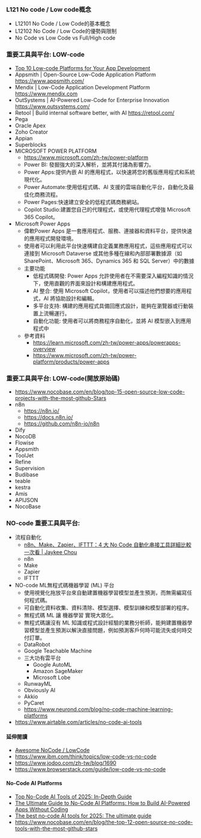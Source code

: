 ### L121 No code / Low code概念
- L12101 No Code / Low Code的基本概念
- L12102 No Code / Low Code的優勢與限制
- No Code vs Low Code vs Full/High code

### 重要工具與平台: LOW-code
- [Top 10 Low-code Platforms for Your App Development](https://www.appsmith.com/blog/low-code-platforms)
- Appsmith | Open-Source Low-Code Application Platform  https://www.appsmith.com/
- Mendix | Low-Code Application Development Platform   https://www.mendix.com
- OutSystems | AI-Powered Low-Code for Enterprise Innovation   https://www.outsystems.com/
- Retool | Build internal software better, with AI   https://retool.com/
- Pega
- Oracle Apex
- Zoho Creator
- Appian
- Superblocks
- MICROSOFT POWER PLATFORM
  - https://www.microsoft.com/zh-tw/power-platform
  - Power BI: 發掘強大的深入解析，並將其付諸為影響力。
  - Power Apps:提供內嵌 AI 的應用程式，以快速將您的舊版應用程式和系統現代化。
  - Power Automate:使用低程式碼、AI 支援的雲端自動化平台，自動化及最佳化商務流程。
  - Power Pages:快速建立安全的低程式碼商務網站。
  - Copilot Studio:建置您自己的代理程式，或使用代理程式增強 Microsoft 365 Copilot。
- Microsoft Power Apps
  - 偉軟Power Apps 是一套應用程式、服務、連接器和資料平台，提供快速的應用程式開發環境。
  - 使用者可以利用此平台快速構建自定義業務應用程式，這些應用程式可以連接到 Microsoft Dataverse 或其他多種在線和內部部署數據源（如 SharePoint、Microsoft 365、Dynamics 365 和 SQL Server）中的數據
  - 主要功能
    - 低程式碼開發: Power Apps 允許使用者在不需要深入編程知識的情況下，使用直觀的界面來設計和構建應用程式。
    - AI 整合: 使用 Microsoft Copilot，使用者可以描述他們想要的應用程式，AI 將協助設計和編輯。
    - 多平台支持: 構建的應用程式具備回應式設計，能夠在瀏覽器或行動裝置上流暢運行。
    - 自動化功能: 使用者可以將商務程序自動化，並將 AI 模型嵌入到應用程式中
  - 參考資料
    - https://learn.microsoft.com/zh-tw/power-apps/powerapps-overview
    - https://www.microsoft.com/zh-tw/power-platform/products/power-apps  

### 重要工具與平台: LOW-code(開放原始碼)
- https://www.nocobase.com/en/blog/top-15-open-source-low-code-projects-with-the-most-github-Stars
- n8n
  - https://n8n.io/
  - https://docs.n8n.io/
  - https://github.com/n8n-io/n8n 
- Dify
- NocoDB
- Flowise
- Appsmith
- ToolJet
- Refine
- Supervision
- Budibase
- teable
- kestra
- Amis
- APIJSON
- NocoBase

### NO-code 重要工具與平台:
- 流程自動化
  - [n8n、Make、Zapier、IFTTT：4 大 No Code 自動化串接工具詳細比較一次看 | Jaykee Chou](https://www.ragic.com/intl/zh-TW/blog/466/no-code-integration-tools-comparison-n8n-make-zapier-ifttt)
  - n8n
  - Make
  - Zapier
  - IFTTT
- NO-code ML無程式碼機器學習 (ML) 平台
  - 使用視覺化拖放平台來自動建置機器學習模型並產生預測，而無需編寫任何程式碼。
  - 可自動化資料收集、資料清除、模型選擇、模型訓練和模型部署的程序。
  - 無程式碼 ML 讓 機器學習 實現大眾化。
  - 無程式碼讓沒有 ML 知識或程式設計經驗的業務分析師，能夠建置機器學習模型並產生預測以解決直接問題，例如預測客戶何時可能流失或何時交付訂單。
  - DataRobot
  - Google Teachable Machine
  - 三大功有雲平台
    - Google AutoML
    - Amazon SageMaker
    - Microsoft Lobe
  - RunwayML
  - Obviously AI
  - Akkio
  - PyCaret
  - https://www.neurond.com/blog/no-code-machine-learning-platforms
- https://www.airtable.com/articles/no-code-ai-tools
#### 延伸閱讀
- [Awesome NoCode / LowCode](https://github.com/kairichard/awesome-nocode-lowcode)
- https://www.ibm.com/think/topics/low-code-vs-no-code
- https://www.jodoo.com/zh-tw/blog/1690
- https://www.browserstack.com/guide/low-code-vs-no-code

#### No-Code AI Platforms
- [Top No-Code AI Tools of 2025: In-Depth Guide](https://buildfire.com/no-code-ai-tools/)
- [The Ultimate Guide to No-Code AI Platforms: How to Build AI-Powered Apps Without Coding](https://smartdev.com/the-ultimate-guide-to-no-code-ai-platforms-how-to-build-ai-powered-apps-without-coding/)
- [The best no-code AI tools for 2025: The ultimate guide](https://www.airtable.com/articles/no-code-ai-tools)
- https://www.nocobase.com/en/blog/the-top-12-open-source-no-code-tools-with-the-most-github-stars

